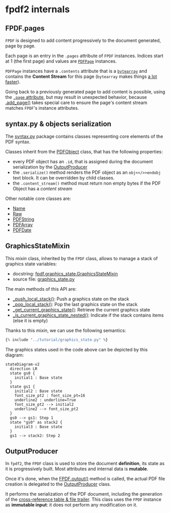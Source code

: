 # fpdf2 internals

## FPDF.pages
`FPDF` is designed to add content progressively to the document generated, page by page.

Each page is an entry in the `.pages` attribute of `FPDF` instances.
Indices start at 1 (the first page) and values are [`PDFPage`](https://py-pdf.github.io/fpdf2/fpdf/output.html#fpdf.output.PDFPage) instances.

`PDFPage` instances have a `.contents` attribute that is a [`bytearray`](https://docs.python.org/3/library/stdtypes.html#bytearray) and contains the **Content Stream** for this page
(`bytearray` makes things [a lot faster](https://github.com/reingart/pyfpdf/pull/164)).

Going back to a previously generated page to add content is possible,
using the [`.page` attribute](https://py-pdf.github.io/fpdf2/fpdf/fpdf.html#fpdf.fpdf.FPDF.page), but may result in unexpected behavior, because [.add_page()](https://py-pdf.github.io/fpdf2/fpdf/fpdf.html#fpdf.fpdf.FPDF.add_page) takes special care to ensure the page's content stream matches `FPDF`'s instance attributes.


## syntax.py & objects serialization
The [syntax.py](https://github.com/py-pdf/fpdf2/blob/master/fpdf/syntax.py) package contains classes representing core elements of the PDF syntax.

Classes inherit from the [PDFObject](https://py-pdf.github.io/fpdf2/fpdf/fpdf.html#fpdf.syntax.PDFObject) class, that has the following properties:

* every PDF object has an `.id`, that is assigned during the document serialization by the [OutputProducer](#outputproducer)
* the `.serialize()` method renders the PDF object as an `obj<</>>endobj` text block. It can be overridden by child classes.
* the `.content_stream()` method must return non empty bytes if the PDF Object has a _content stream_

Other notable core classes are:

* [Name](https://py-pdf.github.io/fpdf2/fpdf/fpdf.html#fpdf.syntax.Name)
* [Raw](https://py-pdf.github.io/fpdf2/fpdf/fpdf.html#fpdf.syntax.Raw)
* [PDFString](https://py-pdf.github.io/fpdf2/fpdf/fpdf.html#fpdf.syntax.PDFString)
* [PDFArray](https://py-pdf.github.io/fpdf2/fpdf/fpdf.html#fpdf.syntax.PDFArray)
* [PDFDate](https://py-pdf.github.io/fpdf2/fpdf/fpdf.html#fpdf.syntax.PDFDate)


## GraphicsStateMixin
This _mixin_ class, inherited by the `FPDF` class,
allows to manage a stack of graphics state variables:

* docstring: [fpdf.graphics_state.GraphicsStateMixin](https://py-pdf.github.io/fpdf2/fpdf/graphics_state.html#fpdf.graphics_state.GraphicsStateMixin)
* source file: [graphics_state.py](https://github.com/py-pdf/fpdf2/blob/master/fpdf/graphics_state.py)

The main methods of this API are:

* [_push_local_stack()](https://py-pdf.github.io/fpdf2/fpdf/graphics_state.html#fpdf.graphics_state.GraphicsStateMixin._push_local_stack): Push a graphics state on the stack
* [_pop_local_stack()](https://py-pdf.github.io/fpdf2/fpdf/graphics_state.html#fpdf.graphics_state.GraphicsStateMixin._pop_local_stack): Pop the last graphics state on the stack
* [_get_current_graphics_state()](https://py-pdf.github.io/fpdf2/fpdf/graphics_state.html#fpdf.graphics_state.GraphicsStateMixin._get_current_graphics_state): Retrieve the current graphics state
* [_is_current_graphics_state_nested()](https://py-pdf.github.io/fpdf2/fpdf/graphics_state.html#fpdf.graphics_state.GraphicsStateMixin._is_current_graphics_state_nested): Indicate if the stack contains items (else it is empty)

Thanks to this _mixin_, we can use the following semantics:
```python
{% include "../tutorial/graphics_state.py" %}
```

The graphics states used in the code above
can be depicted by this diagram:

``` mermaid
stateDiagram-v2
  direction LR
  state gs0 {
    initial1 : Base state
  }
  state gs1 {
    initial2 : Base state
    font_size_pt2 : font_size_pt=16
    underline2 : underline=True
    font_size_pt2 --> initial2
    underline2 --> font_size_pt2
  }
  gs0 --> gs1: Step 1
  state "gs0" as stack2 {
    initial3 : Base state
  }
  gs1 --> stack2: Step 2
```


## OutputProducer
In `fpdf2`, the `FPDF` class is used to store the document **definition**,
its state as it is progressively built. Most attributes and internal data is **mutable**.

Once it's done, when the [FPDF.output()](https://py-pdf.github.io/fpdf2/fpdf/fpdf.html#fpdf.fpdf.FPDF.output) method is called, the actual PDF file creation is delegated to the [OutputProducer](https://py-pdf.github.io/fpdf2/fpdf/output.html#fpdf.output.OutputProducer) class.

It performs the serialization of the PDF document,
including the generation of the [cross-reference table & file trailer](https://py-pdf.github.io/fpdf2/fpdf/output.html#fpdf.output.PDFXrefAndTrailer).
This class uses the `FPDF` instance as **immutable input**:
it does not perform any modification on it.

<!-- Other topics to mention:

## Vector Graphics
drawing.py & svg.py packages

## Text regions & flow ?

## Text shaping ?

-->
